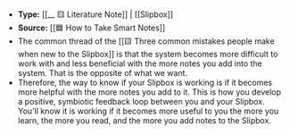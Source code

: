 - **Type:** [[__ 🟨 Literature Note]] | [[Slipbox]]
- **Source:** [[🟦 How to Take Smart Notes]]
- The common thread of the [[🟨 Three common mistakes people make when new to the Slipbox]] is that the system becomes more difficult to work with and less beneficial with the more notes you add into the system. That is the opposite of what we want.
- Therefore, the way to know if your Slipbox is working is if it becomes more helpful with the more notes you add to it. This is how you develop a positive, symbiotic feedback loop between you and your Slipbox. You'll know it is working if it becomes more useful to you the more you learn, the more you read, and the more you add notes to the Slipbox. 
